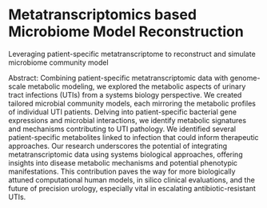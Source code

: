 # Metatranscriptomics based Microbiome Model Reconstruction
Leveraging patient-specific metatranscriptome to reconstruct and simulate microbiome community model

Abstract:
Combining patient-specific metatranscriptomic data with genome-scale metabolic modeling, we explored the metabolic aspects of urinary tract infections (UTIs) from a systems biology perspective. We created tailored microbial community models, each mirroring the metabolic profiles of individual UTI patients. Delving into patient-specific bacterial gene expressions and microbial interactions, we identify metabolic signatures and mechanisms contributing to UTI pathology. We identified several patient-specific metabolites linked to infection that could inform therapeutic approaches. Our research underscores the potential of integrating metatranscriptomic data using systems biological approaches, offering insights into disease metabolic mechanisms and potential phenotypic manifestations. This contribution paves the way for more biologically attuned computational human models, in silico clinical evaluations, and the future of precision urology, especially vital in escalating antibiotic-resistant UTIs.
